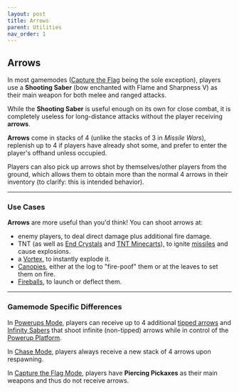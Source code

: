 ```yaml
---
layout: post
title: Arrows
parent: Utilities
nav_order: 1
---
```

**Arrows**
---

In most gamemodes ([Capture the Flag](https://zeroniaserver.github.io/RocketRidersWiki/gamemodes/ctf) being the sole exception), players use a **Shooting Saber** (bow enchanted with Flame and Sharpness V) as their main weapon for both melee and ranged attacks.

While the **Shooting Saber** is useful enough on its own for close combat, it is completely useless for long-distance attacks without the player receiving **arrows**.

**Arrows** come in stacks of 4 (unlike the stacks of 3 in *Missile Wars*), replenish up to 4 if players have already shot some, and prefer to enter the player's offhand unless occupied.

Players can also pick up arrows shot by themselves/other players from the ground, which allows them to obtain more than the normal 4 arrows in their inventory (to clarify: this is intended behavior).

---
### Use Cases

**Arrows** are more useful than you'd think! You can shoot arrows at:
- enemy players, to deal direct damage plus additional fire damage.
- TNT (as well as [End Crystals](https://zeroniaserver.github.io/RocketRidersWiki/gamemodes/powerups#crystal_platform) and [TNT Minecarts](https://zeroniaserver.github.io/RocketRidersWiki/missiles/special/duplex)), to ignite [missiles](https://zeroniaserver.github.io/RocketRidersWiki/missiles) and cause explosions.
- a [Vortex](https://zeroniaserver.github.io/RocketRidersWiki/utilities/vortex), to instantly explode it.
- [Canopies](https://zeroniaserver.github.io/RocketRidersWiki/utilities/canopy), either at the log to "fire-poof" them or at the leaves to set them on fire.
- [Fireballs](https://zeroniaserver.github.io/RocketRidersWiki/utilities/fireball), to launch or deflect them.

---
### Gamemode Specific Differences

In [Powerups Mode](https://zeroniaserver.github.io/RocketRidersWiki/gamemodes/powerups), players can receive up to 4 additional [tipped arrows](https://zeroniaserver.github.io/RocketRidersWiki/gamemodes/powerups#tipped_arrows) and [Infinity Sabers](https://zeroniaserver.github.io/RocketRidersWiki/gamemodes/powerups#infinity_saber) that shoot infinite (non-tipped) arrows while in control of the [Powerup Platform](https://zeroniaserver.github.io/RocketRidersWiki/gamemodes/powerups#powerup_platform).

In [Chase Mode](https://zeroniaserver.github.io/RocketRidersWiki/gamemodes/chase), players always receive a new stack of 4 arrows upon respawning.

In [Capture the Flag Mode](https://zeroniaserver.github.io/RocketRidersWiki/gamemodes/ctf), players have **Piercing Pickaxes** as their main weapons and thus do not receive arrows.